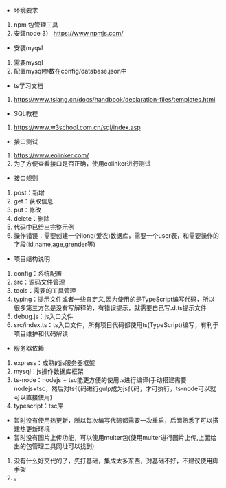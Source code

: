 * 环境要求
1) npm 包管理工具
2) 安装node
3） https://www.npmjs.com/

* 安装myqsl
1) 需要mysql
2) 配置mysql参数在config/database.json中

* ts学习文档
1) https://www.tslang.cn/docs/handbook/declaration-files/templates.html

* SQL教程
1) https://www.w3school.com.cn/sql/index.asp

* 接口测试
1) https://www.eolinker.com/
2) 为了方便查看接口是否正确，使用eolinker进行测试

* 接口规则
1) post：新增
2) get：获取信息
3) put：修改
4) delete：删除
5) 代码中已给出完整示例
6) 操作错误：需要创建一个ilong(爱农)数据库，需要一个user表，和需要操作的字段(id,name,age,grender等)

* 项目结构说明
1) config：系统配置
2) src：源码文件管理
3) tools：需要的工具管理
4) typing：提示文件或者一些自定义,因为使用的是TypeScript编写代码，所以很多第三方包是没有写解释的，有错误提示，就需要自己写.d.ts提示文件
5) debug.js：js入口文件
6) src/index.ts：ts入口文件，所有项目代码都使用ts(TypeScript)编写，有利于项目维护和代码解读

* 服务器依赖
1) express：成熟的js服务器框架
2) mysql：js操作数据库框架
3) ts-node：nodejs + tsc能更方便的使用ts进行编译(手动搭建需要nodejs+tsc，然后对ts代码进行gulp成为js代码，才可执行，ts-node可以就可以直接使用)
4) typescript：tsc库

* 暂时没有使用热更新，所以每次编写代码都需要一次重启，后面熟悉了可以搭建热更新环境
* 暂时没有图片上传功能，可以使用multer包(使用multer进行图片上传,上面给出的包管理工具网址可以找到)
1) 没有什么好交代的了，先打基础，集成太多东西，对基础不好，不建议使用脚手架
2) 。
